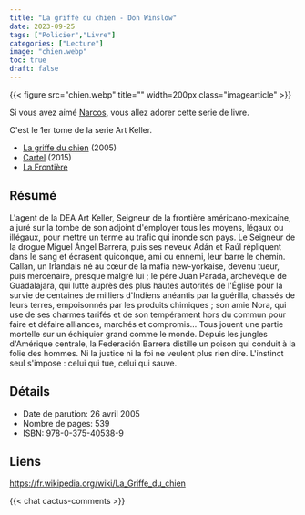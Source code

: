 ```yaml
---
title: "La griffe du chien - Don Winslow"
date: 2023-09-25
tags: ["Policier","Livre"]
categories: ["Lecture"]
image: "chien.webp"
toc: true
draft: false
---
```

{{< figure src="chien.webp" title="" width=200px class="imagearticle" >}}

Si vous avez aimé [Narcos](https://fr.wikipedia.org/wiki/Narcos), vous allez adorer cette serie de livre.

C'est le 1er tome de la serie Art Keller.

- [La griffe du chien](https://fr.wikipedia.org/wiki/La_Griffe_du_chien) (2005)
- [Cartel](https://fr.wikipedia.org/wiki/Cartel_(roman)) (2015)
- [La Frontière](https://fr.wikipedia.org/wiki/La_Fronti%C3%A8re_(roman))

## Résumé
L'agent de la DEA Art Keller, Seigneur de la frontière américano-mexicaine, a juré sur la tombe de son adjoint d'employer tous les moyens, légaux ou illégaux, pour mettre un terme au trafic qui inonde son pays. Le Seigneur de la drogue Miguel Ángel Barrera, puis ses neveux Adán et Raúl répliquent dans le sang et écrasent quiconque, ami ou ennemi, leur barre le chemin. Callan, un Irlandais né au cœur de la mafia new-yorkaise, devenu tueur, puis mercenaire, presque malgré lui ; le père Juan Parada, archevêque de Guadalajara, qui lutte auprès des plus hautes autorités de l'Église pour la survie de centaines de milliers d'Indiens anéantis par la guérilla, chassés de leurs terres, empoisonnés par les produits chimiques ; son amie Nora, qui use de ses charmes tarifés et de son tempérament hors du commun pour faire et défaire alliances, marchés et compromis… Tous jouent une partie mortelle sur un échiquier grand comme le monde. Depuis les jungles d'Amérique centrale, la Federación Barrera distille un poison qui conduit à la folie des hommes. Ni la justice ni la foi ne veulent plus rien dire. L'instinct seul s'impose : celui qui tue, celui qui sauve. 

## Détails

- Date de parution: 26 avril 2005
- Nombre de pages: 539
- ISBN: 978-0-375-40538-9

## Liens
https://fr.wikipedia.org/wiki/La_Griffe_du_chien


{{< chat cactus-comments >}}
